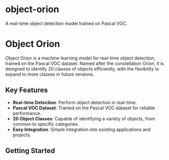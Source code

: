 # object-orion
A real-time object detection model trained on Pascal VOC.

# Object Orion

Object Orion is a machine learning model for real-time object detection, trained on the Pascal VOC dataset. Named after the constellation Orion, it is designed to identify 20 classes of objects efficiently, with the flexibility to expand to more classes in future versions.

## Key Features

- **Real-time Detection**: Perform object detection in real-time.
- **Pascal VOC Dataset**: Trained on the Pascal VOC dataset for reliable performance.
- **20 Object Classes**: Capable of identifying a variety of objects, from common to specific categories.
- **Easy Integration**: Simple integration into existing applications and projects.

## Getting Started
